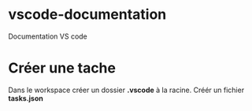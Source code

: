 # vscode-documentation
Documentation VS code
# Créer une tache

Dans le workspace créer un dossier **.vscode** à la racine. Créér un fichier **tasks.json**

